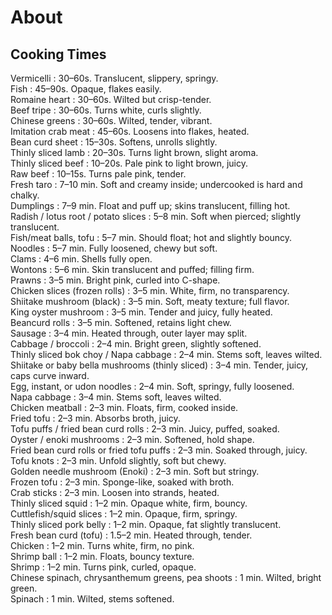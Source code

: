 # About

## Cooking Times
<h7>Vermicelli</h7> : 30–60s. Translucent, slippery, springy.<br>
<h7>Fish</h7> : 45–90s. Opaque, flakes easily.<br>
<h7>Romaine heart</h7> : 30–60s. Wilted but crisp-tender.<br>
<h7>Beef tripe</h7> : 30–60s. Turns white, curls slightly.<br>
<h7>Chinese greens</h7> : 30–60s. Wilted, tender, vibrant.<br>
<h7>Imitation crab meat</h7> : 45–60s. Loosens into flakes, heated.<br>
<h7>Bean curd sheet</h7> : 15–30s. Softens, unrolls slightly.<br>
<h7>Thinly sliced lamb</h7> : 20–30s. Turns light brown, slight aroma.<br>
<h7>Thinly sliced beef</h7> : 10–20s. Pale pink to light brown, juicy.<br>
<h7>Raw beef</h7> : 10–15s. Turns pale pink, tender.<br>
<h7>Fresh taro</h7> : 7–10 min. Soft and creamy inside; undercooked is hard and chalky.<br>
<h7>Dumplings</h7> : 7–9 min. Float and puff up; skins translucent, filling hot.<br>
<h7>Radish / lotus root / potato slices</h7> : 5–8 min. Soft when pierced; slightly translucent.<br>
<h7>Fish/meat balls, tofu</h7> : 5–7 min. Should float; hot and slightly bouncy.<br>
<h7>Noodles</h7> : 5–7 min. Fully loosened, chewy but soft.<br>
<h7>Clams</h7> : 4–6 min. Shells fully open.<br>
<h7>Wontons</h7> : 5–6 min. Skin translucent and puffed; filling firm.<br>
<h7>Prawns</h7> : 3–5 min. Bright pink, curled into C-shape.<br>
<h7>Chicken slices (frozen rolls)</h7> : 3–5 min. White, firm, no transparency.<br>
<h7>Shiitake mushroom (black)</h7> : 3–5 min. Soft, meaty texture; full flavor.<br>
<h7>King oyster mushroom</h7> : 3–5 min. Tender and juicy, fully heated.<br>
<h7>Beancurd rolls</h7> : 3–5 min. Softened, retains light chew.<br>
<h7>Sausage</h7> : 3–4 min. Heated through, outer layer may split.<br>
<h7>Cabbage / broccoli</h7> : 2–4 min. Bright green, slightly softened.<br>
<h7>Thinly sliced bok choy / Napa cabbage</h7> : 2–4 min. Stems soft, leaves wilted.<br>
<h7>Shiitake or baby bella mushrooms (thinly sliced)</h7> : 3–4 min. Tender, juicy, caps curve inward.<br>
<h7>Egg, instant, or udon noodles</h7> : 2–4 min. Soft, springy, fully loosened.<br>
<h7>Napa cabbage</h7> : 3–4 min. Stems soft, leaves wilted.<br>
<h7>Chicken meatball</h7> : 2–3 min. Floats, firm, cooked inside.<br>
<h7>Fried tofu</h7> : 2–3 min. Absorbs broth, juicy.<br>
<h7>Tofu puffs / fried bean curd rolls</h7> : 2–3 min. Juicy, puffed, soaked.<br>
<h7>Oyster / enoki mushrooms</h7> : 2–3 min. Softened, hold shape.<br>
<h7>Fried bean curd rolls or fried tofu puffs</h7> : 2–3 min. Soaked through, juicy.<br>
<h7>Tofu knots</h7> : 2–3 min. Unfold slightly, soft but chewy.<br>
<h7>Golden needle mushroom (Enoki)</h7> : 2–3 min. Soft but stringy.<br>
<h7>Frozen tofu</h7> : 2–3 min. Sponge-like, soaked with broth.<br>
<h7>Crab sticks</h7> : 2–3 min. Loosen into strands, heated.<br>
<h7>Thinly sliced squid</h7> : 1–2 min. Opaque white, firm, bouncy.<br>
<h7>Cuttlefish/squid slices</h7> : 1–2 min. Opaque, firm, springy.<br>
<h7>Thinly sliced pork belly</h7> : 1–2 min. Opaque, fat slightly translucent.<br>
<h7>Fresh bean curd (tofu)</h7> : 1.5–2 min. Heated through, tender.<br>
<h7>Chicken</h7> : 1–2 min. Turns white, firm, no pink.<br>
<h7>Shrimp ball</h7> : 1–2 min. Floats, bouncy texture.<br>
<h7>Shrimp</h7> : 1–2 min. Turns pink, curled, opaque.<br>
<h7>Chinese spinach, chrysanthemum greens, pea shoots</h7> : 1 min. Wilted, bright green.<br>
<h7>Spinach</h7> : 1 min. Wilted, stems softened.<br>
